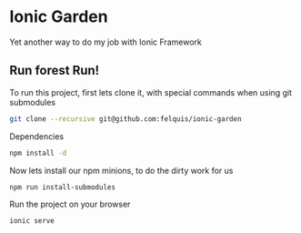 # Ionic Garden

Yet another way to do my job with Ionic Framework

## Run forest Run!

To run this project, first lets clone it, with special commands when using git submodules

```sh
git clone --recursive git@github.com:felquis/ionic-garden
```

Dependencies

```sh
npm install -d
```

Now lets install our npm minions, to do the dirty work for us

```sh
npm run install-submodules
```

Run the project on your browser
```sh
ionic serve
```
